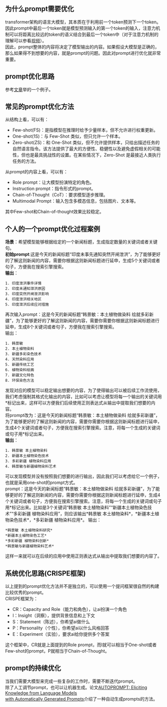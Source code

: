 ## 为什么prompt需要优化  
transformer架构的语言大模型，其本质在于利用前一个token预测下一个token。因此prompt中最后一个token就是模型预测输入的第一个token的输入，注意力机制可以将距离比较远的token的语义结合到最后一个token中（对于注意力机制的理解可以参看[视频](https://www.bilibili.com/video/BV13z421U7cs/?spm_id_from=333.1387.collection.video_card.click&vd_source=d82de55cfde970cdf86016bef2c6de4e)）。  
因此，prompt整体的内容将决定了模型输出的内容。如果假设大模型是正确的，那么如果得不到想要的内容，就是prompt的问题。因此对prompt进行优化就非常重要。  

## prompt优化思路
参考[文章](https://zhuanlan.zhihu.com/p/670552915)举的一个例子。  

## 常见的prompt优化方法
从结构上看，可以有：  
- Few-shot(FS)：是指模型在推理时给予少量样本，但不允许进行权重更新。
- One-shot(1S)：与 Few-Shot 类似，但只允许一个样本。
- Zero-shot(ZS)：和 One-Shot 类似，但不允许提供样本，只给出描述任务的自然语言指令。该方法提供了最大的方便性、稳健性以及避免虚假相关的可能性，但也是最具挑战性的设置。在某些情况下，Zero-Shot 是最接近人类执行任务的方法。  

从prompt的内容上看，可以有：
- Role prompt：让大模型扮演特定的角色。  
- Instruction prompt：指令形式的prompt。
- Chain-of-Thought（CoT）：要求模型逐步推理。
- Multimodal Prompt：输入包含多模态信息，包括图片、文本等。   

其中Few-shot和Chain-of-thought效果比较稳定。

## 个人的一个prompt优化过程案例
**场景**：希望模型能够根据给定的一个新闻标题，生成指定数量的关键词或者关键句。  
**初始prompt**:这是今天的新闻标题“印度未事先通知突然开闸泄洪”，为了能够更好的了解这则新闻的内容，需要你根据这则新闻标题进行延申，生成5个关键词或者句子，方便我在搜索引擎搜索。  
**输出**：
```
1. 印度泄洪事件详情
2. 印度未通知泄洪原因
3. 印度突然开闸泄洪影响
4. 印度泄洪相关地区
5. 印度泄洪后续应对措施
```
再次输入prompt：这是今天的新闻标题“韩景敏：本土植物做染料 绘就多彩新疆”，为了能够更好的了解这则新闻的内容，需要你需要你根据这则新闻标题进行延申，生成8个关键词或者句子，方便我在搜索引擎搜索。  
输出：
```
1. 韩景敏
2. 本土植物染料
3. 新疆多彩染色技术
4. 天然染料应用
5. 新疆传统工艺
6. 植物染料绘画
7. 新疆文化特色
8. 环保染色方法
```
发现对应的模型可以稳定输出想要的内容，为了使得输出可以被后续工作流使用，我们考虑强制其格式化输出的内容，比如可以考虑让模型将每一个输出的关键词用*标记出来，这样可以方便我们后续使用正则表达式从输出中提取我们想要的内容。  
将prompt改为：这是今天的新闻标题“韩景敏：本土植物做染料 绘就多彩新疆”，为了能够更好的了解这则新闻的内容，需要你需要你根据这则新闻标题进行延申，生成4个关键词或者句子，方便我在搜索引擎搜索。注意，将每一个生成的关键词或句子用\*标记出来。  
**输出**：  
```
1. 韩景敏 本土植物染料
2. 新疆本土植物染色技术
3. 多彩新疆 植物染料应用
4. 韩景敏与新疆植物染料艺术
```
可以发现模型并没有按照我们想要的进行输出，因此我们可以考虑给它一个例子，也就是采用one-shot的prompt方式。   
prompt：这是今天的新闻标题“韩景敏：本土植物做染料 绘就多彩新疆”，为了能够更好的了解这则新闻的内容，需要你需要你根据这则新闻标题进行延申，生成4个关键词或者句子，方便我在搜索引擎搜索。注意，将每一个生成的关键词或句子用\*标记出来。比如是3个关键词“韩景敏 本土植物染料”“新疆本土植物染色技术”“多彩新疆 植物染料应用”，则应该输出\*韩景敏 本土植物染料\*，\*新疆本土植物染色技术\*，\*多彩新疆 植物染料应用\*。
输出：
```
*韩景敏 本土植物染料研究*
*新疆本土植物染色工艺*
*多彩新疆 植物染料创新*
*韩景敏与新疆植物染料艺术*
```
这样一来就可以在后续的应用中使用正则表达式从输出中提取我们想要的内容了。  

## 系统优化思路(CRISPE框架)

以上提到的prompt优化方法并不是独立的，可以使用一个提问框架很自然的构建比较优秀的prompt。  
CRISPE框架为：  
- CR：Capacity and Role（能力和角色），让ai扮演一个角色
- I：Insight（洞察），提供背景信息和上下文
- S：Statement（陈述），你希望ai做什么
- P：Personality（个性），你希望ai以什么风格回答
- E：Experiment（实验），要求ai给你提供多个答案

这个框架中，CR就是上面提到的Role prompt，而I就可以相当于One-shot或者Few-shot的prompt，P就相当于Chain-of-Thought。  

## prompt的持续优化
当我们需要大模型来完成一些复杂的工作时，需要不断迭代prompt。  
除了人工调节prompt，也可以让机器生成。论文[AUTOPROMPT: Eliciting Knowledge from Language Models  
 with Automatically Generated Prompts](https://arxiv.org/pdf/2010.15980)介绍了一种自动生成prompts的方法。  